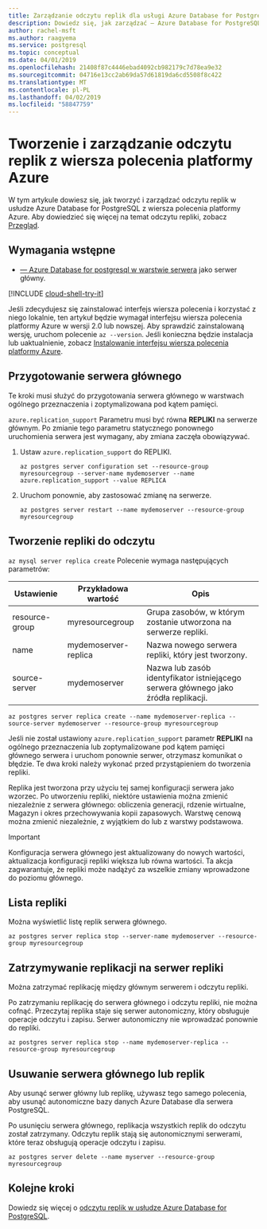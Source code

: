 ```yaml
---
title: Zarządzanie odczytu replik dla usługi Azure Database for PostgreSQL z wiersza polecenia platformy Azure
description: Dowiedz się, jak zarządzać — Azure Database for PostgreSQL odczytu replik z wiersza polecenia platformy Azure.
author: rachel-msft
ms.author: raagyema
ms.service: postgresql
ms.topic: conceptual
ms.date: 04/01/2019
ms.openlocfilehash: 21408f87c4446ebad4092cb982179c7d78ea9e32
ms.sourcegitcommit: 04716e13cc2ab69da57d61819da6cd5508f8c422
ms.translationtype: MT
ms.contentlocale: pl-PL
ms.lasthandoff: 04/02/2019
ms.locfileid: "58847759"
---
```

# <a name="create-and-manage-read-replicas-from-the-azure-cli"></a>Tworzenie i zarządzanie odczytu replik z wiersza polecenia platformy Azure

W tym artykule dowiesz się, jak tworzyć i zarządzać odczytu replik w usłudze Azure Database for PostgreSQL z wiersza polecenia platformy Azure. Aby dowiedzieć się więcej na temat odczytu repliki, zobacz [Przegląd](concepts-read-replicas.md).

## <a name="prerequisites"></a>Wymagania wstępne
- [— Azure Database for postgresql w warstwie serwera](quickstart-create-server-up-azure-cli.md) jako serwer główny.

[!INCLUDE [cloud-shell-try-it](../../includes/cloud-shell-try-it.md)]

Jeśli zdecydujesz się zainstalować interfejs wiersza polecenia i korzystać z niego lokalnie, ten artykuł będzie wymagał interfejsu wiersza polecenia platformy Azure w wersji 2.0 lub nowszej. Aby sprawdzić zainstalowaną wersję, uruchom polecenie `az --version`. Jeśli konieczna będzie instalacja lub uaktualnienie, zobacz [Instalowanie interfejsu wiersza polecenia platformy Azure]( /cli/azure/install-azure-cli). 


## <a name="prepare-the-master-server"></a>Przygotowanie serwera głównego
Te kroki musi służyć do przygotowania serwera głównego w warstwach ogólnego przeznaczenia i zoptymalizowana pod kątem pamięci.

`azure.replication_support` Parametru musi być równa **REPLIKI** na serwerze głównym. Po zmianie tego parametru statycznego ponownego uruchomienia serwera jest wymagany, aby zmiana zaczęła obowiązywać.

1. Ustaw `azure.replication_support` do REPLIKI.

   ```azurecli-interactive
   az postgres server configuration set --resource-group myresourcegroup --server-name mydemoserver --name azure.replication_support --value REPLICA
   ```

2. Uruchom ponownie, aby zastosować zmianę na serwerze.

   ```azurecli-interactive
   az postgres server restart --name mydemoserver --resource-group myresourcegroup
   ```

## <a name="create-a-read-replica"></a>Tworzenie repliki do odczytu

`az mysql server replica create` Polecenie wymaga następujących parametrów:

| Ustawienie | Przykładowa wartość | Opis  |
| --- | --- | --- |
| resource-group | myresourcegroup |  Grupa zasobów, w którym zostanie utworzona na serwerze repliki.  |
| name | mydemoserver-replica | Nazwa nowego serwera repliki, który jest tworzony. |
| source-server | mydemoserver | Nazwa lub zasób identyfikator istniejącego serwera głównego jako źródła replikacji. |

```azurecli-interactive
az postgres server replica create --name mydemoserver-replica --source-server mydemoserver --resource-group myresourcegroup
```

Jeśli nie został ustawiony `azure.replication_support` parametr **REPLIKI** na ogólnego przeznaczenia lub zoptymalizowane pod kątem pamięci głównego serwera i uruchom ponownie serwer, otrzymasz komunikat o błędzie. Te dwa kroki należy wykonać przed przystąpieniem do tworzenia repliki.

Replika jest tworzona przy użyciu tej samej konfiguracji serwera jako wzorzec. Po utworzeniu repliki, niektóre ustawienia można zmienić niezależnie z serwera głównego: obliczenia generacji, rdzenie wirtualne, Magazyn i okres przechowywania kopii zapasowych. Warstwę cenową można zmienić niezależnie, z wyjątkiem do lub z warstwy podstawowa.

> [!IMPORTANT]
> Konfiguracja serwera głównego jest aktualizowany do nowych wartości, aktualizacja konfiguracji repliki większa lub równa wartości. Ta akcja zagwarantuje, że repliki może nadążyć za wszelkie zmiany wprowadzone do poziomu głównego.

## <a name="list-replicas"></a>Lista repliki
Można wyświetlić listę replik serwera głównego.

```azurecli-interactive
az postgres server replica stop --server-name mydemoserver --resource-group myresourcegroup 
```

## <a name="stop-replication-to-a-replica-server"></a>Zatrzymywanie replikacji na serwer repliki
Można zatrzymać replikację między głównym serwerem i odczytu repliki.

Po zatrzymaniu replikację do serwera głównego i odczytu repliki, nie można cofnąć. Przeczytaj replika staje się serwer autonomiczny, który obsługuje operacje odczytu i zapisu. Serwer autonomiczny nie wprowadzać ponownie do repliki.

```azurecli-interactive
az postgres server replica stop --name mydemoserver-replica --resource-group myresourcegroup 
```

## <a name="delete-a-master-or-replica-server"></a>Usuwanie serwera głównego lub replik
Aby usunąć serwer główny lub replikę, używasz tego samego polecenia, aby usunąć autonomiczne bazy danych Azure Database dla serwera PostgreSQL. 

Po usunięciu serwera głównego, replikacja wszystkich replik do odczytu został zatrzymany. Odczytu replik stają się autonomicznymi serwerami, które teraz obsługują operacje odczytu i zapisu.

```azurecli-interactive
az postgres server delete --name myserver --resource-group myresourcegroup
```

## <a name="next-steps"></a>Kolejne kroki
Dowiedz się więcej o [odczytu replik w usłudze Azure Database for PostgreSQL](concepts-read-replicas.md).